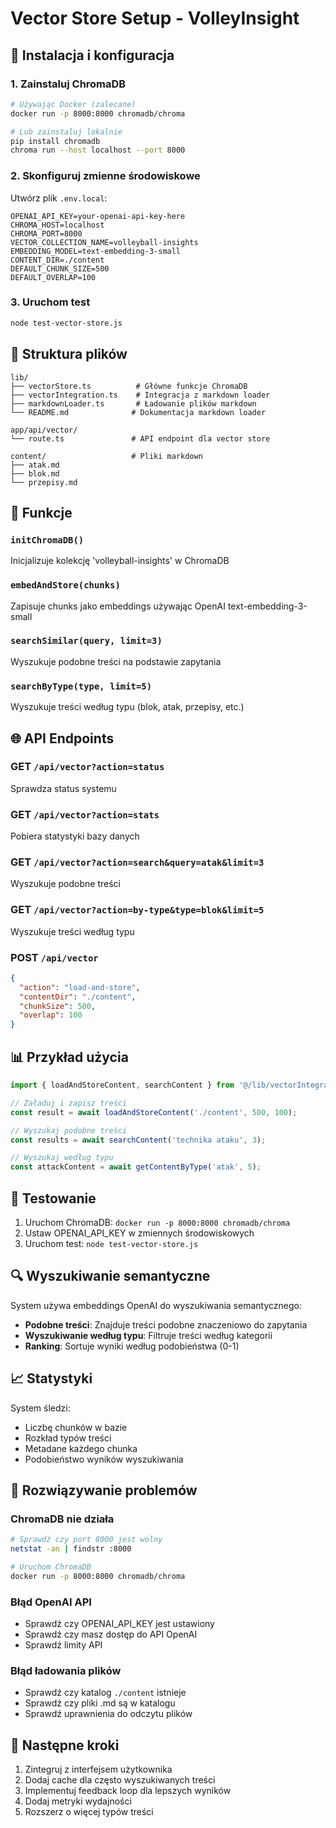 # Vector Store Setup - VolleyInsight

## 🚀 Instalacja i konfiguracja

### 1. Zainstaluj ChromaDB

```bash
# Używając Docker (zalecane)
docker run -p 8000:8000 chromadb/chroma

# Lub zainstaluj lokalnie
pip install chromadb
chroma run --host localhost --port 8000
```

### 2. Skonfiguruj zmienne środowiskowe

Utwórz plik `.env.local`:

```env
OPENAI_API_KEY=your-openai-api-key-here
CHROMA_HOST=localhost
CHROMA_PORT=8000
VECTOR_COLLECTION_NAME=volleyball-insights
EMBEDDING_MODEL=text-embedding-3-small
CONTENT_DIR=./content
DEFAULT_CHUNK_SIZE=500
DEFAULT_OVERLAP=100
```

### 3. Uruchom test

```bash
node test-vector-store.js
```

## 📁 Struktura plików

```
lib/
├── vectorStore.ts          # Główne funkcje ChromaDB
├── vectorIntegration.ts    # Integracja z markdown loader
├── markdownLoader.ts       # Ładowanie plików markdown
└── README.md              # Dokumentacja markdown loader

app/api/vector/
└── route.ts               # API endpoint dla vector store

content/                   # Pliki markdown
├── atak.md
├── blok.md
└── przepisy.md
```

## 🔧 Funkcje

### `initChromaDB()`
Inicjalizuje kolekcję 'volleyball-insights' w ChromaDB

### `embedAndStore(chunks)`
Zapisuje chunks jako embeddings używając OpenAI text-embedding-3-small

### `searchSimilar(query, limit=3)`
Wyszukuje podobne treści na podstawie zapytania

### `searchByType(type, limit=5)`
Wyszukuje treści według typu (blok, atak, przepisy, etc.)

## 🌐 API Endpoints

### GET `/api/vector?action=status`
Sprawdza status systemu

### GET `/api/vector?action=stats`
Pobiera statystyki bazy danych

### GET `/api/vector?action=search&query=atak&limit=3`
Wyszukuje podobne treści

### GET `/api/vector?action=by-type&type=blok&limit=5`
Wyszukuje treści według typu

### POST `/api/vector`
```json
{
  "action": "load-and-store",
  "contentDir": "./content",
  "chunkSize": 500,
  "overlap": 100
}
```

## 📊 Przykład użycia

```javascript
import { loadAndStoreContent, searchContent } from '@/lib/vectorIntegration';

// Załaduj i zapisz treści
const result = await loadAndStoreContent('./content', 500, 100);

// Wyszukaj podobne treści
const results = await searchContent('technika ataku', 3);

// Wyszukaj według typu
const attackContent = await getContentByType('atak', 5);
```

## 🧪 Testowanie

1. Uruchom ChromaDB: `docker run -p 8000:8000 chromadb/chroma`
2. Ustaw OPENAI_API_KEY w zmiennych środowiskowych
3. Uruchom test: `node test-vector-store.js`

## 🔍 Wyszukiwanie semantyczne

System używa embeddings OpenAI do wyszukiwania semantycznego:

- **Podobne treści**: Znajduje treści podobne znaczeniowo do zapytania
- **Wyszukiwanie według typu**: Filtruje treści według kategorii
- **Ranking**: Sortuje wyniki według podobieństwa (0-1)

## 📈 Statystyki

System śledzi:
- Liczbę chunków w bazie
- Rozkład typów treści
- Metadane każdego chunka
- Podobieństwo wyników wyszukiwania

## 🚨 Rozwiązywanie problemów

### ChromaDB nie działa
```bash
# Sprawdź czy port 8000 jest wolny
netstat -an | findstr :8000

# Uruchom ChromaDB
docker run -p 8000:8000 chromadb/chroma
```

### Błąd OpenAI API
- Sprawdź czy OPENAI_API_KEY jest ustawiony
- Sprawdź czy masz dostęp do API OpenAI
- Sprawdź limity API

### Błąd ładowania plików
- Sprawdź czy katalog `./content` istnieje
- Sprawdź czy pliki .md są w katalogu
- Sprawdź uprawnienia do odczytu plików

## 🎯 Następne kroki

1. Zintegruj z interfejsem użytkownika
2. Dodaj cache dla często wyszukiwanych treści
3. Implementuj feedback loop dla lepszych wyników
4. Dodaj metryki wydajności
5. Rozszerz o więcej typów treści







